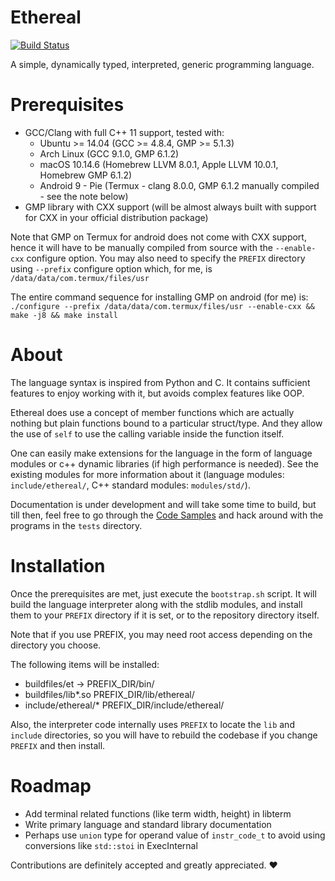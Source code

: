 # Ethereal

[![Build Status](https://travis-ci.com/Electrux/Ethereal.svg?branch=master)](https://travis-ci.com/Electrux/Ethereal)

A simple, dynamically typed, interpreted, generic programming language.

# Prerequisites

* GCC/Clang with full C++ 11 support, tested with:
  * Ubuntu >= 14.04 (GCC >= 4.8.4, GMP >= 5.1.3)
  * Arch Linux (GCC 9.1.0, GMP 6.1.2)
  * macOS 10.14.6 (Homebrew LLVM 8.0.1, Apple LLVM 10.0.1, Homebrew GMP 6.1.2)
  * Android 9 - Pie (Termux - clang 8.0.0, GMP 6.1.2 manually compiled - see the note below)
* GMP library with CXX support (will be almost always built with support for CXX in your official distribution package)

Note that GMP on Termux for android does not come with CXX support, hence it will have to be manually compiled from source with the `--enable-cxx` configure option. You may also need to specify the `PREFIX` directory using `--prefix` configure option which, for me, is `/data/data/com.termux/files/usr`

The entire command sequence for installing GMP on android (for me) is: `./configure --prefix /data/data/com.termux/files/usr --enable-cxx && make -j8 && make install`

# About

The language syntax is inspired from Python and C. It contains sufficient features to enjoy working with it, but avoids complex features like OOP.

Ethereal does use a concept of member functions which are actually nothing but plain functions bound to a particular struct/type. And they allow the use of `self` to use the calling variable inside the function itself.

One can easily make extensions for the language in the form of language modules or c++ dynamic libraries (if high performance is needed). See the existing modules for more information about it (language modules: `include/ethereal/`, C++ standard modules: `modules/std/`).

Documentation is under development and will take some time to build, but till then, feel free to go through the [Code Samples](https://github.com/Electrux/Ethereal/blob/master/code_samples.md) and hack around with the programs in the `tests` directory.

# Installation

Once the prerequisites are met, just execute the `bootstrap.sh` script. It will build the language interpreter along with the stdlib modules, and install them to your `PREFIX` directory if it is set, or to the repository directory itself.

Note that if you use PREFIX, you may need root access depending on the directory you choose.

The following items will be installed:

* buildfiles/et -> PREFIX_DIR/bin/
* buildfiles/lib*.so PREFIX_DIR/lib/ethereal/
* include/ethereal/* PREFIX_DIR/include/ethereal/

Also, the interpreter code internally uses `PREFIX` to locate the `lib` and `include` directories, so you will have to rebuild the codebase if you change `PREFIX` and then install.

# Roadmap

* Add terminal related functions (like term width, height) in libterm
* Write primary language and standard library documentation
* Perhaps use `union` type for operand value of `instr_code_t` to avoid using conversions like `std::stoi` in ExecInternal

Contributions are definitely accepted and greatly appreciated. ❤️